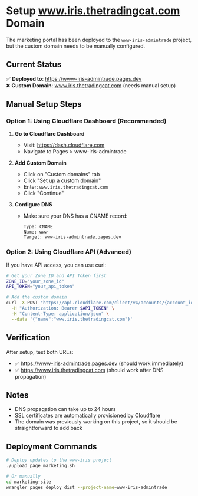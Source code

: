 # Setup www.iris.thetradingcat.com Domain

The marketing portal has been deployed to the `www-iris-admintrade` project, but the custom domain needs to be manually configured.

## Current Status

✅ **Deployed to**: https://www-iris-admintrade.pages.dev  
❌ **Custom Domain**: www.iris.thetradingcat.com (needs manual setup)

## Manual Setup Steps

### Option 1: Using Cloudflare Dashboard (Recommended)

1. **Go to Cloudflare Dashboard**
   - Visit: https://dash.cloudflare.com
   - Navigate to Pages > www-iris-admintrade

2. **Add Custom Domain**
   - Click on "Custom domains" tab
   - Click "Set up a custom domain"
   - Enter: `www.iris.thetradingcat.com`
   - Click "Continue"

3. **Configure DNS**
   - Make sure your DNS has a CNAME record:
     ```
     Type: CNAME
     Name: www
     Target: www-iris-admintrade.pages.dev
     ```

### Option 2: Using Cloudflare API (Advanced)

If you have API access, you can use curl:

```bash
# Get your Zone ID and API Token first
ZONE_ID="your_zone_id"
API_TOKEN="your_api_token"

# Add the custom domain
curl -X POST "https://api.cloudflare.com/client/v4/accounts/{account_id}/pages/projects/www-iris-admintrade/domains" \
  -H "Authorization: Bearer $API_TOKEN" \
  -H "Content-Type: application/json" \
  --data '{"name":"www.iris.thetradingcat.com"}'
```

## Verification

After setup, test both URLs:
- ✅ https://www-iris-admintrade.pages.dev (should work immediately)
- ✅ https://www.iris.thetradingcat.com (should work after DNS propagation)

## Notes

- DNS propagation can take up to 24 hours
- SSL certificates are automatically provisioned by Cloudflare
- The domain was previously working on this project, so it should be straightforward to add back

## Deployment Commands

```bash
# Deploy updates to the www-iris project
./upload_page_marketing.sh

# Or manually
cd marketing-site
wrangler pages deploy dist --project-name=www-iris-admintrade
```